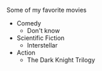 Some of my favorite movies

* Comedy
  * Don't know
* Scientific Fiction
  * Interstellar
* Action
  * The Dark Knight Trilogy
